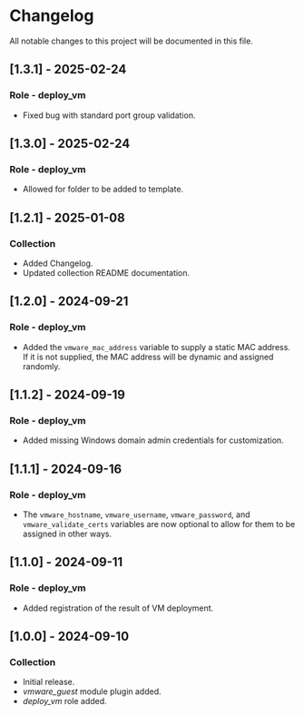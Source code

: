 # Changelog

All notable changes to this project will be documented in this file.

## [1.3.1] - 2025-02-24

### Role - deploy_vm

- Fixed bug with standard port group validation.

## [1.3.0] - 2025-02-24

### Role - deploy_vm

- Allowed for folder to be added to template.

## [1.2.1] - 2025-01-08

### Collection

- Added Changelog.
- Updated collection README documentation.

## [1.2.0] - 2024-09-21

### Role - deploy_vm

- Added the `vmware_mac_address` variable to supply a static MAC address.  If it is not supplied, the MAC address will be dynamic and assigned randomly.

## [1.1.2] - 2024-09-19

### Role - deploy_vm

- Added missing Windows domain admin credentials for customization.

## [1.1.1] - 2024-09-16

### Role - deploy_vm

- The `vmware_hostname`, `vmware_username`, `vmware_password`, and `vmware_validate_certs` variables are now optional to allow for them to be assigned in other ways.

## [1.1.0] - 2024-09-11

### Role - deploy_vm

- Added registration of the result of VM deployment.

## [1.0.0] - 2024-09-10

### Collection

- Initial release.
- *vmware_guest* module plugin added.
- *deploy_vm* role added.
